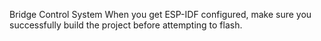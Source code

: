 Bridge Control System
When you get ESP-IDF configured, make sure you successfully build the project before attempting to flash.